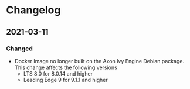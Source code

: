 # Changelog

## 2021-03-11

### Changed

- Docker Image no longer built on the Axon Ivy Engine Debian package.
  This change affects the following versions
  - LTS 8.0 for 8.0.14 and higher
  - Leading Edge 9 for 9.1.1 and higher
